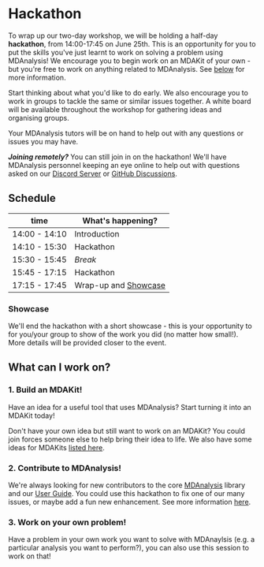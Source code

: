 # Hackathon

To wrap up our two-day workshop, we will be holding a half-day **hackathon**, from 
14:00-17:45 on June 25th. 
This is an opportunity for you to put the skills you've just learnt to work on solving 
a problem using MDAnalysis! We encourage you to begin work on an MDAKit of your own - 
but you're free to work on anything related to MDAnalysis. See [below](#what-can-I-work-on)
for more information.

Start thinking about what you'd like to do early. We also encourage you to work in 
groups to tackle the same or similar issues together. A white board will be available 
throughout the workshop for gathering ideas and organising groups.

Your MDAnalysis tutors will be on hand to help out with any questions or issues you 
may have.

***Joining remotely?*** You can still join in on the hackathon! We'll have MDAnalysis 
personnel keeping an eye online to help out with questions asked on our 
[Discord Server](https://discord.com/invite/sAKgZZnPv4) or 
[GitHub Discussions](https://github.com/MDAnalysis/mdanalysis/discussions).


## Schedule
| time          | What's happening?                 |
|---------------|-----------------------------------|
| 14:00 - 14:10 | Introduction                      |
| 14:10 - 15:30 | Hackathon                         |
| 15:30 - 15:45 | *Break*                           |
| 15:45 - 17:15 | Hackathon                         |
| 17:15 - 17:45 | Wrap-up and [Showcase](#showcase) |

### Showcase
We'll end the hackathon with a short showcase - this is your opportunity to for 
you/your group to show of the work you did (no matter how small!).
More details will be provided closer to the event.

## What can I work on?

### 1. Build an MDAKit!
Have an idea for a useful tool that uses MDAnalysis? Start turning it into an MDAKit today!

Don't have your own idea but still want to work on an MDAKit? You could join forces 
someone else to help bring their idea to life. We also have some ideas for MDAKits 
[listed here](./mdakitideas.md).

### 2. Contribute to MDAnalysis!
We're always looking for new contributors to the core 
[MDAnalysis](https://github.com/MDAnalysis/mdanalysis) library and our 
[User Guide](https://github.com/MDAnalysis/UserGuide). You could use this 
hackathon to fix one of our many issues, or maybe 
add a fun new enhancement. See more information [here](./contribute.md).

### 3. Work on your own problem!
Have a problem in your own work you want to solve with MDAnaylsis (e.g. a particular 
analysis you want to perform?), you can also use this session to work on that!
